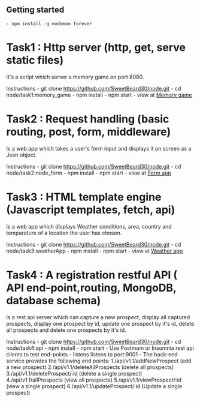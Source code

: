 ## Getting started 
	- npm install -g nodemon forever

# Task1 : Http server (http, get, serve static files) 
It's a script which server a memory game on port 8080.

Instructions
	- git clone https://github.com/SweetBeard30/node.git
	- cd node/task1:memory_game
	- npm install
	- npm start
	- view at [Memory game](http://127.0.0.1:8080)

# Task2 : Request handling (basic routing, post, form, middleware)
Is a web app which takes a user's form input and displays it on screen as a Json object.

Instructions
	- git clone https://github.com/SweetBeard30/node.git
	- cd node/task2:node_form
	- npm install
	- npm start
	- view at [Form app](http://127.0.0.1:8000/form)

# Task3 : HTML template engine (Javascript templates, fetch, api)
Is a web app which displays Weather conditions, area, country and temparature of a location the user has chosen.

Instructions
	- git clone https://github.com/SweetBeard30/node.git
	- cd node/task3:weatherApp
	- npm install
	- npm start
	- view at [Weather app](http://127.0.0.1:8880/weather)

# Task4 : A registration restful API ( API end-point,routing, MongoDB, database schema)
Is a rest api server which can capture a new prospect, display all captured prospects, display one prospect by id, update one prospect by it's id, delete all prospects and delete one prospects by it's id.

Instructions
	- git clone https://github.com/SweetBeard30/node.git
	- cd node/task4:api
	- npm install
	- npm start
	- Use Postmam or Insomnia rest api clients to test end-points
	- listens listens to port:9001
	- The back-end service provides the following end points:
		1./api/v1.1/addNewProspect (add a new prospect)
		2./api/v1.1/deleteAllProspects (delete all prospects)
		3./api/v1.1/deleteProspect/:id (delete a single prospect)
		4./api/v1.1/allProspects (view all prospects)
		5./api/v1.1/viewProspect/:id (view a single prospect)
		6./api/v1.1/updateProspect/:id (Update a single prospect)

